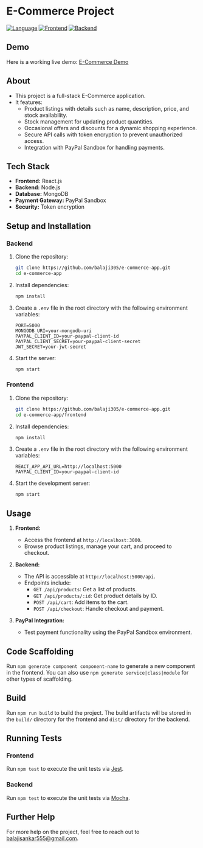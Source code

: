 # E-Commerce Project
[![Language](https://img.shields.io/badge/Language-JavaScript-blue.svg?style=flat)](https://www.javascript.com/)
[![Frontend](https://img.shields.io/badge/Frontend-React-brightred.svg?style=flat)](https://reactjs.org/)
[![Backend](https://img.shields.io/badge/Backend-Node.js-brightred.svg?style=flat)](https://nodejs.org/)

## Demo
Here is a working live demo: [E-Commerce Demo](http://www.e-commerce-five-puce.vercel.app)

## About
- This project is a full-stack E-Commerce application.
- It features:
  - Product listings with details such as name, description, price, and stock availability.
  - Stock management for updating product quantities.
  - Occasional offers and discounts for a dynamic shopping experience.
  - Secure API calls with token encryption to prevent unauthorized access.
  - Integration with PayPal Sandbox for handling payments.

## Tech Stack
- **Frontend:** React.js
- **Backend:** Node.js
- **Database:** MongoDB
- **Payment Gateway:** PayPal Sandbox
- **Security:** Token encryption

## Setup and Installation

### Backend

1. Clone the repository:
   ```bash
   git clone https://github.com/balaji305/e-commerce-app.git
   cd e-commerce-app
   ```

2. Install dependencies:
   ```bash
   npm install
   ```

3. Create a `.env` file in the root directory with the following environment variables:
   ```env
   PORT=5000
   MONGODB_URI=your-mongodb-uri
   PAYPAL_CLIENT_ID=your-paypal-client-id
   PAYPAL_CLIENT_SECRET=your-paypal-client-secret
   JWT_SECRET=your-jwt-secret
   ```

4. Start the server:
   ```bash
   npm start
   ```

### Frontend

1. Clone the repository:
   ```bash
   git clone https://github.com/balaji305/e-commerce-app.git
   cd e-commerce-app/frontend
   ```

2. Install dependencies:
   ```bash
   npm install
   ```

3. Create a `.env` file in the root directory with the following environment variables:
   ```env
   REACT_APP_API_URL=http://localhost:5000
   PAYPAL_CLIENT_ID=your-paypal-client-id
   ```

4. Start the development server:
   ```bash
   npm start
   ```

## Usage

1. **Frontend:**
   - Access the frontend at `http://localhost:3000`.
   - Browse product listings, manage your cart, and proceed to checkout.

2. **Backend:**
   - The API is accessible at `http://localhost:5000/api`.
   - Endpoints include:
     - `GET /api/products`: Get a list of products.
     - `GET /api/products/:id`: Get product details by ID.
     - `POST /api/cart`: Add items to the cart.
     - `POST /api/checkout`: Handle checkout and payment.

3. **PayPal Integration:**
   - Test payment functionality using the PayPal Sandbox environment.

## Code Scaffolding

Run `npm generate component component-name` to generate a new component in the frontend. You can also use `npm generate service|class|module` for other types of scaffolding.

## Build

Run `npm run build` to build the project. The build artifacts will be stored in the `build/` directory for the frontend and `dist/` directory for the backend.

## Running Tests

### Frontend

Run `npm test` to execute the unit tests via [Jest](https://jestjs.io/).

### Backend

Run `npm test` to execute the unit tests via [Mocha](https://mochajs.org/).

## Further Help

For more help on the project, feel free to reach out to [balajisankar555@gmail.com](mailto:balajisankar555@gmail.com).
